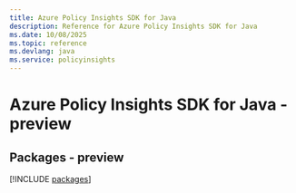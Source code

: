 ```yaml
---
title: Azure Policy Insights SDK for Java
description: Reference for Azure Policy Insights SDK for Java
ms.date: 10/08/2025
ms.topic: reference
ms.devlang: java
ms.service: policyinsights
---
```

# Azure Policy Insights SDK for Java - preview
## Packages - preview
[!INCLUDE [packages](policy-insights-index.md)]